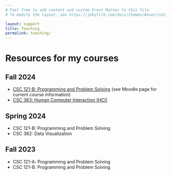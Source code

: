 ```yaml
---
# Feel free to add content and custom Front Matter to this file.
# To modify the layout, see https://jekyllrb.com/docs/themes/#overriding-theme-defaults

layout: support
title: Teaching
permalink: teaching/
---
```


# Resources for my courses

## Fall 2024
* [CSC 121-B: Programming and Problem Solving](./csc121/) (see Moodle page for current course information)
* [CSC 363: Human Computer Interaction (HCI)](./hci/)

## Spring 2024
* CSC 121-B: Programming and Problem Solving 
* CSC 362: Data Visualization

## Fall 2023
* CSC 121-A: Programming and Problem Solving
* CSC 121-B: Programming and Problem Solving